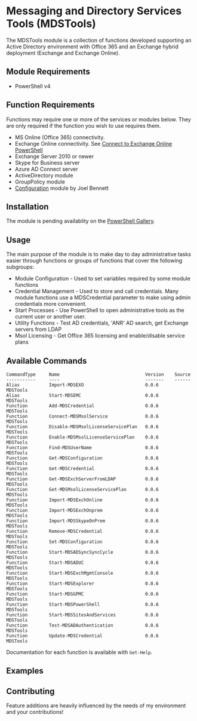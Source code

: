 # Messaging and Directory Services Tools (MDSTools)  
The MDSTools module is a collection of functions developed supporting an Active Directory environment with Office 365 and an Exchange hybrid deployment (Exchange and Exchange Online).  

## Module Requirements
* PowerShell v4

## Function Requirements
Functions may require one or more of the services or modules below. They are only required if the function you wish to use requires them. 
* MS Online (Office 365) connectivity.
* Exchange Online connectivity.  See [Connect to Exchange Online PowerShell](https://technet.microsoft.com/en-us/library/jj984289(v=exchg.160).aspx)
* Exchange Server 2010 or newer
* Skype for Business server
* Azure AD Connect server
* ActiveDirectory module
* GroupPolicy module
* [Configuration](https://www.powershellgallery.com/packages/Configuration) module by Joel Bennett

## Installation
The module is pending availablity on the [PowerShell Gallery](https://www.powershellgallery.com).

## Usage
The main purpose of the module is to make day to day administrative tasks easier through functions or groups of functions that cover the following subgroups:

* Module Configuration - Used to set variables required by some module functions
* Credential Management - Used to store and call credentials.  Many module functions use a MDSCredential parameter to make using admin credentials more convenient.
* Start Processes - Use PowerShell to open administrative tools as the current user or another user.
* Utility Functions - Test AD credentials, 'ANR' AD search, get Exchange servers from LDAP
* Msol Licensing - Get Office 365 licensing and enable/disable service plans

## Available Commands  

    CommandType     Name                                Version    Source
    -----------     ----                                -------    ------
    Alias           Import-MDSEXO                       0.0.6      MDSTools
    Alias           Start-MDSEMC                        0.0.6      MDSTools
    Function        Add-MDSCredential                   0.0.6      MDSTools
    Function        Connect-MDSMsolService              0.0.6      MDSTools
    Function        Disable-MDSMsolLicenseServicePlan   0.0.6      MDSTools
    Function        Enable-MDSMsolLicenseServicePlan    0.0.6      MDSTools
    Function        Find-MDSUserName                    0.0.6      MDSTools
    Function        Get-MDSConfiguration                0.0.6      MDSTools
    Function        Get-MDSCredential                   0.0.6      MDSTools
    Function        Get-MDSExchServerFromLDAP           0.0.6      MDSTools
    Function        Get-MDSMsolLicenseServicePlan       0.0.6      MDSTools
    Function        Import-MDSExchOnline                0.0.6      MDSTools
    Function        Import-MDSExchOnprem                0.0.6      MDSTools
    Function        Import-MDSSkypeOnPrem               0.0.6      MDSTools
    Function        Remove-MDSCredential                0.0.6      MDSTools
    Function        Set-MDSConfiguration                0.0.6      MDSTools
    Function        Start-MDSADSyncSyncCycle            0.0.6      MDSTools
    Function        Start-MDSADUC                       0.0.6      MDSTools
    Function        Start-MDSExchMgmtConsole            0.0.6      MDSTools
    Function        Start-MDSExplorer                   0.0.6      MDSTools
    Function        Start-MDSGPMC                       0.0.6      MDSTools
    Function        Start-MDSPowerShell                 0.0.6      MDSTools
    Function        Start-MDSSitesAndServices           0.0.6      MDSTools
    Function        Test-MDSADAuthentication            0.0.6      MDSTools
    Function        Update-MDSCredential                0.0.6      MDSTools

Documentation for each function is available with `Get-Help`.

## Examples



## Contributing
Feature additions are heavily influenced by the needs of my environment and your contributions!
